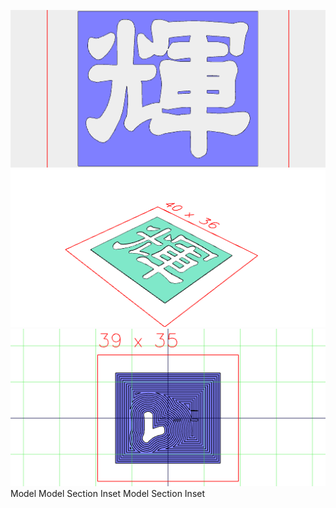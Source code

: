 ![Image](engrave.md.1.png)
![Image](engrave.md.2.png)
![Image](engrave.md.3.png)
Model
Model
Section Inset
Model
Section Inset